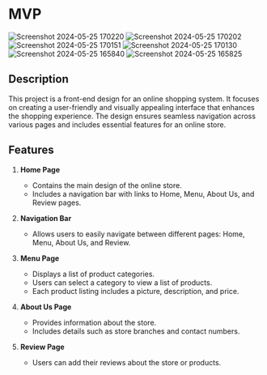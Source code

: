# MVP

![Screenshot 2024-05-25 170220](https://github.com/karimtawfikk/Front-End-Design-for-Online-Shopping-System/assets/127509717/9b0ee4aa-dc72-44ec-9246-9be9d3bff718)
![Screenshot 2024-05-25 170202](https://github.com/karimtawfikk/Front-End-Design-for-Online-Shopping-System/assets/127509717/a7816fba-c2dc-4afe-8791-571f409876d5)
![Screenshot 2024-05-25 170151](https://github.com/karimtawfikk/Front-End-Design-for-Online-Shopping-System/assets/127509717/c66e4365-8a7f-44ca-9ff5-5a02231b240b)
![Screenshot 2024-05-25 170130](https://github.com/karimtawfikk/Front-End-Design-for-Online-Shopping-System/assets/127509717/cdcbaf2a-36b4-4473-8354-e79b0e3b84a9)
![Screenshot 2024-05-25 165840](https://github.com/karimtawfikk/Front-End-Design-for-Online-Shopping-System/assets/127509717/41d057b5-6d00-43d5-ba21-ea2c471e080f)
![Screenshot 2024-05-25 165825](https://github.com/karimtawfikk/Front-End-Design-for-Online-Shopping-System/assets/127509717/0853dcea-6cb4-4816-a3f9-712eb5d3d636)











## Description
This project is a front-end design for an online shopping system. It focuses on creating a user-friendly and visually appealing interface that enhances the shopping experience. The design ensures seamless navigation across various pages and includes essential features for an online store.

## Features

1. **Home Page**
    - Contains the main design of the online store.
    - Includes a navigation bar with links to Home, Menu, About Us, and Review pages.

2. **Navigation Bar**
    - Allows users to easily navigate between different pages: Home, Menu, About Us, and Review.

3. **Menu Page**
    - Displays a list of product categories.
    - Users can select a category to view a list of products.
    - Each product listing includes a picture, description, and price.

4. **About Us Page**
    - Provides information about the store.
    - Includes details such as store branches and contact numbers.

5. **Review Page**
    - Users can add their reviews about the store or products.
